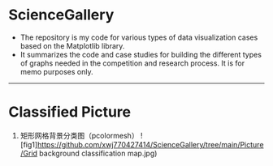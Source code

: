 # ScienceGallery

- The repository is my code for various types of data visualization cases based on the Matplotlib library. 
- It summarizes the code and case studies for building the different types of graphs needed in the competition and research process. It is for memo purposes only.

-------------------------

# Classified Picture

1. 矩形网格背景分类图（pcolormesh）
![fig1]https://github.com/xwj770427414/ScienceGallery/tree/main/Picture/Grid background classification map.jpg)